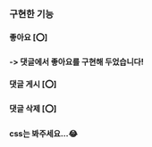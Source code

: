 ### 구현한 기능

#### 좋아요 [⭕]
#### -> 댓글에서 좋아요를 구현해 두었습니다!

#### 댓글 게시 [⭕]
#### 댓글 삭제 [⭕]

#### css는 봐주세요...😂
